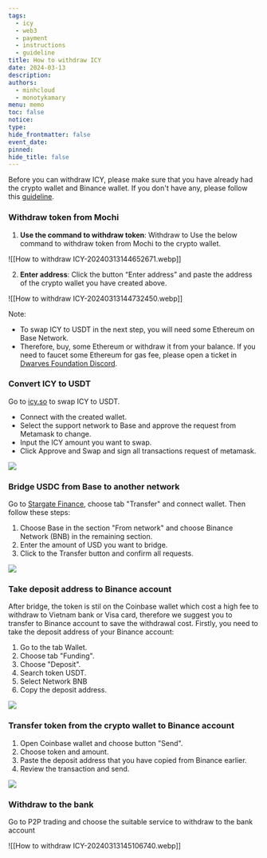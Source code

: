 ```yaml
---
tags:
  - icy
  - web3
  - payment
  - instructions
  - guideline
title: How to withdraw ICY
date: 2024-03-13
description: 
authors:
  - minhcloud
  - monotykamary
menu: memo
toc: false
notice: 
type: 
hide_frontmatter: false
event_date: 
pinned: 
hide_title: false
---
```


Before you can withdraw ICY, please make sure that you have already had the crypto wallet and Binance wallet. If you don't have any, please follow this [guideline](https://memo.d.foundation/playbook/community/how-to-setup-crypto-wallet-to-withdraw-icy/). 

### Withdraw token from Mochi
1. **Use the command to withdraw token**: Withdraw to  Use the below command to withdraw token from Mochi to the crypto wallet.

![[How to withdraw ICY-20240313144652671.webp]]

2. **Enter address**: Click the button “Enter address” and paste the address of the crypto wallet you have created above.

![[How to withdraw ICY-20240313144732450.webp]]

Note:
- To swap ICY to USDT in the next step, you will need some Ethereum on Base Network.
- Therefore, buy, some Ethereum or withdraw it from your balance. If you need to faucet some Ethereum for gas fee, please open a ticket in [Dwarves Foundation Discord](https://discord.gg/dwarvesv).

### Convert ICY to USDT
Go to [icy.so](https://icy.so/) to swap ICY to USDT.
- Connect with the created wallet.
- Select the support network to Base and approve the request from Metamask to change.
- Input the ICY amount you want to swap.
- Click Approve and Swap and sign all transactions request of metamask.

![](https://i.postimg.cc/856WPXw7/Clean-Shot-2024-03-22-at-11-19-23-2x.png)

### Bridge USDC from Base to another network
Go to [Stargate Finance](https://stargate.finance/transfer), choose tab "Transfer" and connect wallet. Then follow these steps:
1. Choose Base in the section "From network" and choose Binance Network (BNB) in the remaining section. 
2. Enter the amount of USD you want to bridge.
3. Click to the Transfer button and confirm all requests. 

![](https://i.postimg.cc/wM9xYTjj/Clean-Shot-2024-03-22-at-17-52-07-2x.png)

### Take deposit address to Binance account 
After bridge, the token is stil on the Coinbase wallet which cost a high fee to withdraw to Vietnam bank or Visa card, therefore we suggest you to transfer to Binance account to save the withdrawal cost. Firstly, you need to take the deposit address of your Binance account:
1. Go to the tab Wallet.
2. Choose tab "Funding".
3. Choose "Deposit".
4. Search token USDT. 
5. Select Network BNB  
6. Copy the deposit address. 

![](https://i.postimg.cc/QMx7423p/how-to-withdraw-icy-5.png)

### Transfer token from the crypto wallet to Binance account 
1. Open Coinbase wallet and choose button "Send".
2. Choose token and amount.
3. Paste the deposit address that you have copied from Binance earlier.
4. Review the transaction and send. 

![](https://i.postimg.cc/bYWBXj3H/how-to-withdraw-icy-6.png)

### Withdraw to the bank
Go to P2P trading and choose the suitable service to withdraw to the bank account

![[How to withdraw ICY-20240313145106740.webp]]
